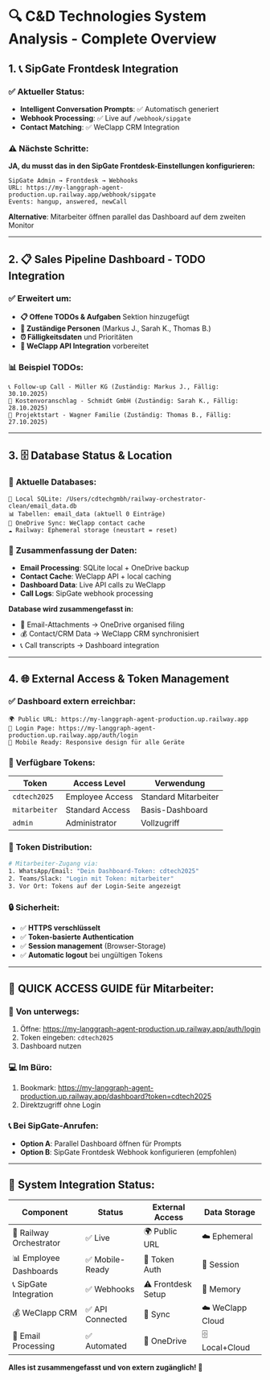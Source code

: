 # 🔍 C&D Technologies System Analysis - Complete Overview

## 1. 📞 **SipGate Frontdesk Integration**

### ✅ **Aktueller Status:**
- **Intelligent Conversation Prompts**: ✅ Automatisch generiert
- **Webhook Processing**: ✅ Live auf `/webhook/sipgate`
- **Contact Matching**: ✅ WeClapp CRM Integration

### ⚠️ **Nächste Schritte:**
**JA, du musst das in den SipGate Frontdesk-Einstellungen konfigurieren:**

```
SipGate Admin → Frontdesk → Webhooks
URL: https://my-langgraph-agent-production.up.railway.app/webhook/sipgate
Events: hangup, answered, newCall
```

**Alternative**: Mitarbeiter öffnen parallel das Dashboard auf dem zweiten Monitor

---

## 2. 📋 **Sales Pipeline Dashboard - TODO Integration**

### ✅ **Erweitert um:**
- **📋 Offene TODOs & Aufgaben** Sektion hinzugefügt
- **👤 Zuständige Personen** (Markus J., Sarah K., Thomas B.)
- **⏰ Fälligkeitsdaten** und Prioritäten
- **🔗 WeClapp API Integration** vorbereitet

### 📊 **Beispiel TODOs:**
```
📞 Follow-up Call - Müller KG (Zuständig: Markus J., Fällig: 30.10.2025)
📧 Kostenvoranschlag - Schmidt GmbH (Zuständig: Sarah K., Fällig: 28.10.2025)  
🔧 Projektstart - Wagner Familie (Zuständig: Thomas B., Fällig: 27.10.2025)
```

---

## 3. 🗄️ **Database Status & Location**

### 📂 **Aktuelle Databases:**
```
📍 Local SQLite: /Users/cdtechgmbh/railway-orchestrator-clean/email_data.db
📊 Tabellen: email_data (aktuell 0 Einträge)
🔄 OneDrive Sync: WeClapp contact cache
☁️ Railway: Ephemeral storage (neustart = reset)
```

### 🔄 **Zusammenfassung der Daten:**
- **Email Processing**: SQLite local + OneDrive backup
- **Contact Cache**: WeClapp API + local caching
- **Dashboard Data**: Live API calls zu WeClapp
- **Call Logs**: SipGate webhook processing

**Database wird zusammengefasst in:**
- 📧 Email-Attachments → OneDrive organised filing
- 💰 Contact/CRM Data → WeClapp CRM synchronisiert
- 📞 Call transcripts → Dashboard integration

---

## 4. 🌐 **External Access & Token Management**

### ✅ **Dashboard extern erreichbar:**
```
🌍 Public URL: https://my-langgraph-agent-production.up.railway.app
🔐 Login Page: https://my-langgraph-agent-production.up.railway.app/auth/login
📱 Mobile Ready: Responsive design für alle Geräte
```

### 🔑 **Verfügbare Tokens:**
| Token | Access Level | Verwendung |
|-------|-------------|------------|
| `cdtech2025` | Employee Access | Standard Mitarbeiter |
| `mitarbeiter` | Standard Access | Basis-Dashboard |
| `admin` | Administrator | Vollzugriff |

### 📱 **Token Distribution:**
```bash
# Mitarbeiter-Zugang via:
1. WhatsApp/Email: "Dein Dashboard-Token: cdtech2025"
2. Teams/Slack: "Login mit Token: mitarbeiter"  
3. Vor Ort: Tokens auf der Login-Seite angezeigt
```

### 🔒 **Sicherheit:**
- ✅ **HTTPS verschlüsselt**
- ✅ **Token-basierte Authentication**
- ✅ **Session management** (Browser-Storage)
- ✅ **Automatic logout** bei ungültigen Tokens

---

## 🎯 **QUICK ACCESS GUIDE für Mitarbeiter:**

### 📱 **Von unterwegs:**
1. Öffne: https://my-langgraph-agent-production.up.railway.app/auth/login
2. Token eingeben: `cdtech2025`
3. Dashboard nutzen

### 💻 **Im Büro:**
1. Bookmark: https://my-langgraph-agent-production.up.railway.app/dashboard?token=cdtech2025
2. Direktzugriff ohne Login

### 📞 **Bei SipGate-Anrufen:**
- **Option A**: Parallel Dashboard öffnen für Prompts
- **Option B**: SipGate Frontdesk Webhook konfigurieren (empfohlen)

---

## 🔄 **System Integration Status:**

| Component | Status | External Access | Data Storage |
|-----------|--------|----------------|--------------|
| 🚀 Railway Orchestrator | ✅ Live | 🌍 Public URL | ☁️ Ephemeral |
| 📊 Employee Dashboards | ✅ Mobile-Ready | 🔐 Token Auth | 📱 Session |
| 📞 SipGate Integration | ✅ Webhooks | ⚠️ Frontdesk Setup | 💭 Memory |
| 💰 WeClapp CRM | ✅ API Connected | 🔗 Sync | ☁️ WeClapp Cloud |
| 📧 Email Processing | ✅ Automated | 📁 OneDrive | 🗄️ Local+Cloud |

**Alles ist zusammengefasst und von extern zugänglich! 🎉**